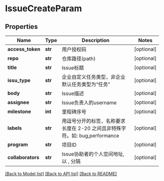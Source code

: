 # IssueCreateParam

## Properties
Name | Type | Description | Notes
------------ | ------------- | ------------- | -------------
**access_token** | **str** | 用户授权码 | [optional] 
**repo** | **str** | 仓库路径(path) | [optional] 
**title** | **str** | Issue标题 | [optional] 
**issu_type** | **str** | 企业自定义任务类型，非企业默认任务类型为“任务” | [optional] 
**body** | **str** | Issue描述 | [optional] 
**assignee** | **str** | Issue负责人的username | [optional] 
**milestone** | **int** | 里程碑序号 | [optional] 
**labels** | **str** | 用逗号分开的标签，名称要求长度在 2-20 之间且非特殊字符。如: bug,performance | [optional] 
**program** | **str** | 项目ID | [optional] 
**collaborators** | **str** | Issue协助者的个人空间地址, 以 , 分隔 | [optional] 

[[Back to Model list]](../README.md#documentation-for-models) [[Back to API list]](../README.md#documentation-for-api-endpoints) [[Back to README]](../README.md)

